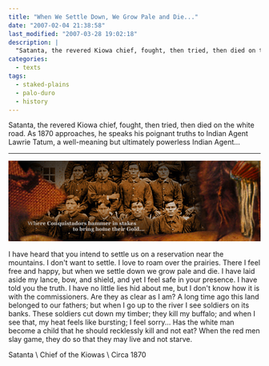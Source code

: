 ```yaml
---
title: "When We Settle Down, We Grow Pale and Die..."
date: "2007-02-04 21:38:58"
last_modified: "2007-03-28 19:02:18"
description: |
  "Satanta, the revered Kiowa chief, fought, then tried, then died on the white road. As 1870 approaches, he speaks his poignant truths to Indian Agent Lawrie Tatum, a well-meaning but ultimately powerless Indian Agent..."
categories:
  - texts
tags:
  - staked-plains
  - palo-duro
  - history   
---
```

Satanta, the revered Kiowa chief, fought, then tried, then died on the white road. As 1870 approaches, he speaks his poignant truths to Indian Agent Lawrie Tatum, a well-meaning but ultimately powerless Indian Agent...

***
![Decorative Image](/images/gallery/section_6.jpg)

I have heard that you intend to settle us on a reservation near the mountains. I don't want to settle. I love to roam over the prairies. There I feel free and happy, but when we settle down we grow pale and die. I have laid aside my lance, bow, and shield, and yet I feel safe in your presence. I have told you the truth. I have no little lies hid about me, but I don't know how it is with the commissioners. Are they as clear as I am? A long time ago this land belonged to our fathers; but when I go up to the river I see soldiers on its banks. These soldiers cut down my timber; they kill my buffalo; and when I see that, my heat feels like bursting; I feel sorry... Has the white man become a child that he should recklessly kill and not eat? When the red men slay game, they do so that they may live and not starve.

Satanta  \\
Chief of the Kiowas  \\
Circa 1870
